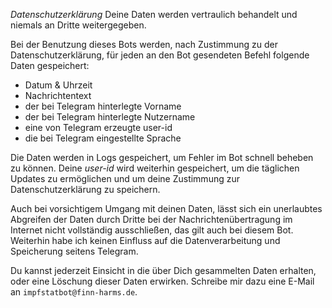 *Datenschutzerklärung*
Deine Daten werden vertraulich behandelt und niemals an Dritte weitergegeben.

Bei der Benutzung dieses Bots werden, nach Zustimmung zu der Datenschutzerklärung, für jeden an den Bot gesendeten Befehl folgende Daten gespeichert:
- Datum & Uhrzeit
- Nachrichtentext
- der bei Telegram hinterlegte Vorname
- der bei Telegram hinterlegte Nutzername
- eine von Telegram erzeugte user-id
- die bei Telegram eingestellte Sprache

Die Daten werden in Logs gespeichert, um Fehler im Bot schnell beheben zu können.
Deine _user-id_ wird weiterhin gespeichert, um die täglichen Updates zu ermöglichen und um deine Zustimmung zur Datenschutzerklärung zu speichern.

Auch bei vorsichtigem Umgang mit deinen Daten, lässt sich ein unerlaubtes Abgreifen der Daten durch Dritte bei der Nachrichtenübertragung im Internet nicht vollständig ausschließen, das gilt auch bei diesem Bot.
Weiterhin habe ich keinen Einfluss auf die Datenverarbeitung und Speicherung seitens Telegram.

Du kannst jederzeit Einsicht in die über Dich gesammelten Daten erhalten, oder eine Löschung dieser Daten erwirken.
Schreibe mir dazu eine E-Mail an `impfstatbot@finn-harms.de`.